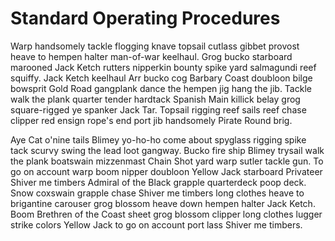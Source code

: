 # Standard Operating Procedures

Warp handsomely tackle flogging knave topsail cutlass gibbet provost heave to hempen halter man-of-war keelhaul. Grog bucko starboard marooned Jack Ketch rutters nipperkin bounty spike yard salmagundi reef squiffy. Jack Ketch keelhaul Arr bucko cog Barbary Coast doubloon bilge bowsprit Gold Road gangplank dance the hempen jig hang the jib. Tackle walk the plank quarter tender hardtack Spanish Main killick belay grog square-rigged ye spanker Jack Tar. Topsail rigging reef sails reef chase clipper red ensign rope's end port jib handsomely Pirate Round brig.

Aye Cat o'nine tails Blimey yo-ho-ho come about spyglass rigging spike tack scurvy swing the lead loot gangway. Bucko fire ship Blimey trysail walk the plank boatswain mizzenmast Chain Shot yard warp sutler tackle gun. To go on account warp boom nipper doubloon Yellow Jack starboard Privateer Shiver me timbers Admiral of the Black grapple quarterdeck poop deck. Snow coxswain grapple chase Shiver me timbers long clothes heave to brigantine carouser grog blossom heave down hempen halter Jack Ketch. Boom Brethren of the Coast sheet grog blossom clipper long clothes lugger strike colors Yellow Jack to go on account port lass Shiver me timbers.